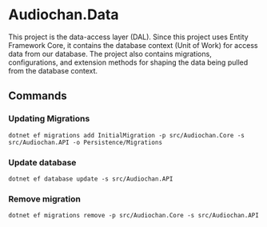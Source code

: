 # Audiochan.Data

This project is the data-access layer (DAL). Since this project uses Entity Framework Core, it contains the database context (Unit of Work) for access data from our database. The project also contains migrations, configurations, and extension methods for shaping the data being pulled from the database context.

## Commands

### Updating Migrations

`dotnet ef migrations add InitialMigration -p src/Audiochan.Core -s src/Audiochan.API -o Persistence/Migrations`

### Update database

`dotnet ef database update -s src/Audiochan.API`

### Remove migration

`dotnet ef migrations remove -p src/Audiochan.Core -s src/Audiochan.API`